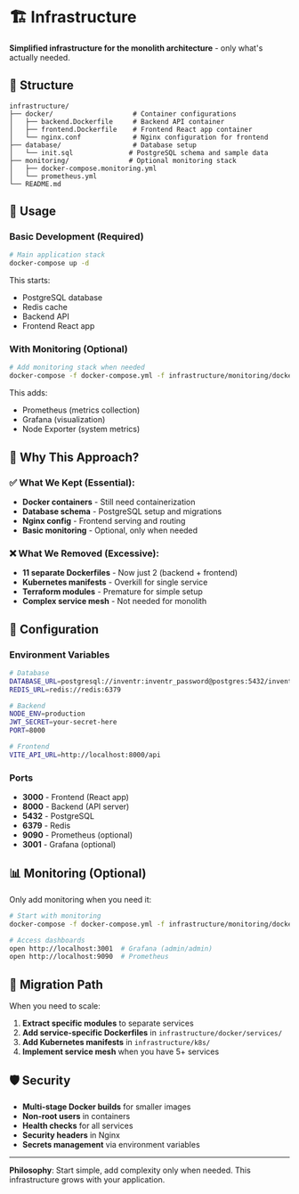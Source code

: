 # 🏗️ Infrastructure

**Simplified infrastructure for the monolith architecture** - only what's actually needed.

## 📁 Structure

```
infrastructure/
├── docker/                    # Container configurations
│   ├── backend.Dockerfile     # Backend API container
│   ├── frontend.Dockerfile    # Frontend React app container
│   └── nginx.conf             # Nginx configuration for frontend
├── database/                  # Database setup
│   └── init.sql              # PostgreSQL schema and sample data
├── monitoring/               # Optional monitoring stack
│   ├── docker-compose.monitoring.yml
│   └── prometheus.yml
└── README.md
```

## 🚀 Usage

### **Basic Development (Required)**
```bash
# Main application stack
docker-compose up -d
```
This starts:
- PostgreSQL database
- Redis cache
- Backend API
- Frontend React app

### **With Monitoring (Optional)**
```bash
# Add monitoring stack when needed
docker-compose -f docker-compose.yml -f infrastructure/monitoring/docker-compose.monitoring.yml up -d
```
This adds:
- Prometheus (metrics collection)
- Grafana (visualization)
- Node Exporter (system metrics)

## 🎯 **Why This Approach?**

### ✅ **What We Kept (Essential)**:
- **Docker containers** - Still need containerization
- **Database schema** - PostgreSQL setup and migrations
- **Nginx config** - Frontend serving and routing
- **Basic monitoring** - Optional, only when needed

### ❌ **What We Removed (Excessive)**:
- **11 separate Dockerfiles** - Now just 2 (backend + frontend)
- **Kubernetes manifests** - Overkill for single service
- **Terraform modules** - Premature for simple setup
- **Complex service mesh** - Not needed for monolith

## 🔧 **Configuration**

### **Environment Variables**
```bash
# Database
DATABASE_URL=postgresql://inventr:inventr_password@postgres:5432/inventr
REDIS_URL=redis://redis:6379

# Backend
NODE_ENV=production
JWT_SECRET=your-secret-here
PORT=8000

# Frontend
VITE_API_URL=http://localhost:8000/api
```

### **Ports**
- **3000** - Frontend (React app)
- **8000** - Backend (API server)
- **5432** - PostgreSQL
- **6379** - Redis
- **9090** - Prometheus (optional)
- **3001** - Grafana (optional)

## 📊 **Monitoring (Optional)**

Only add monitoring when you need it:

```bash
# Start with monitoring
docker-compose -f docker-compose.yml -f infrastructure/monitoring/docker-compose.monitoring.yml up -d

# Access dashboards
open http://localhost:3001  # Grafana (admin/admin)
open http://localhost:9090  # Prometheus
```

## 🔄 **Migration Path**

When you need to scale:

1. **Extract specific modules** to separate services
2. **Add service-specific Dockerfiles** in `infrastructure/docker/services/`
3. **Add Kubernetes manifests** in `infrastructure/k8s/`
4. **Implement service mesh** when you have 5+ services

## 🛡️ **Security**

- **Multi-stage Docker builds** for smaller images
- **Non-root users** in containers
- **Health checks** for all services
- **Security headers** in Nginx
- **Secrets management** via environment variables

---

**Philosophy**: Start simple, add complexity only when needed. This infrastructure grows with your application.